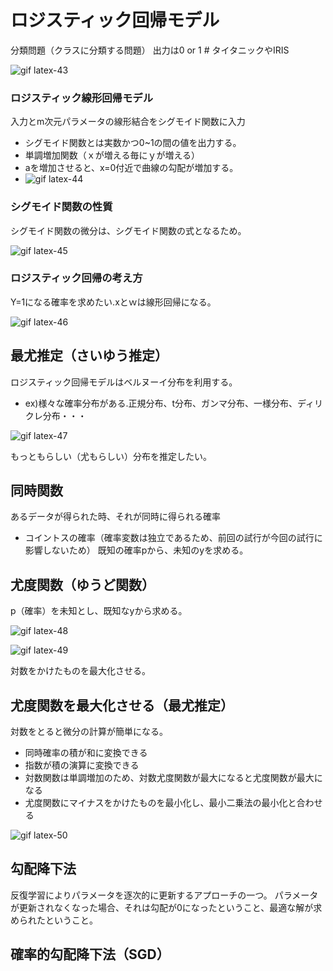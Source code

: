 # ロジスティック回帰モデル
分類問題（クラスに分類する問題）
出力は0 or 1 # タイタニックやIRIS

![gif latex-43](https://user-images.githubusercontent.com/85814165/138582791-8b99ab35-69ab-4812-8b8c-b22e78f63e12.gif)

### ロジスティック線形回帰モデル
入力とm次元パラメータの線形結合をシグモイド関数に入力
- シグモイド関数とは実数かつ0~1の間の値を出力する。
- 単調増加関数（ｘが増える毎にｙが増える）
- aを増加させると、x=0付近で曲線の勾配が増加する。
- ![gif latex-44](https://user-images.githubusercontent.com/85814165/138582852-3c78afbd-939f-49df-a6f7-e4352bff0da5.gif)

### シグモイド関数の性質
シグモイド関数の微分は、シグモイド関数の式となるため。

![gif latex-45](https://user-images.githubusercontent.com/85814165/138590049-799cc73d-0470-4414-a87f-4f4e945b465b.gif)

### ロジスティック回帰の考え方
Y=1になる確率を求めたい.xとｗは線形回帰になる。

![gif latex-46](https://user-images.githubusercontent.com/85814165/138591268-7de14122-2298-48c6-89a6-c52784a43ca3.gif)

## 最尤推定（さいゆう推定）
ロジスティック回帰モデルはベルヌーイ分布を利用する。
- ex)様々な確率分布がある.正規分布、t分布、ガンマ分布、一様分布、ディリクレ分布・・・

![gif latex-47](https://user-images.githubusercontent.com/85814165/138591445-2fc59b08-1b3d-40c9-8b2a-b1f7ecebe8da.gif)

もっともらしい（尤もらしい）分布を推定したい。

## 同時関数
あるデータが得られた時、それが同時に得られる確率
- コイントスの確率（確率変数は独立であるため、前回の試行が今回の試行に影響しないため）
既知の確率pから、未知のyを求める。

## 尤度関数（ゆうど関数）
p（確率）を未知とし、既知なyから求める。

![gif latex-48](https://user-images.githubusercontent.com/85814165/138591748-beeeca73-22a8-4d47-a30f-8961f9979fc1.gif)

![gif latex-49](https://user-images.githubusercontent.com/85814165/138591959-7649a85a-58b8-43a9-a99c-9b3b75cc5833.gif)

対数をかけたものを最大化させる。

## 尤度関数を最大化させる（最尤推定）
対数をとると微分の計算が簡単になる。
- 同時確率の積が和に変換できる
- 指数が積の演算に変換できる
- 対数関数は単調増加のため、対数尤度関数が最大になると尤度関数が最大になる
- 尤度関数にマイナスをかけたものを最小化し、最小二乗法の最小化と合わせる

![gif latex-50](https://user-images.githubusercontent.com/85814165/138592120-5f96030d-3776-4bc0-b5c6-d53addeb26f4.gif)

## 勾配降下法
反復学習によりパラメータを逐次的に更新するアプローチの一つ。
パラメータが更新されなくなった場合、それは勾配が0になったということ、最適な解が求められたということ。

## 確率的勾配降下法（SGD）
